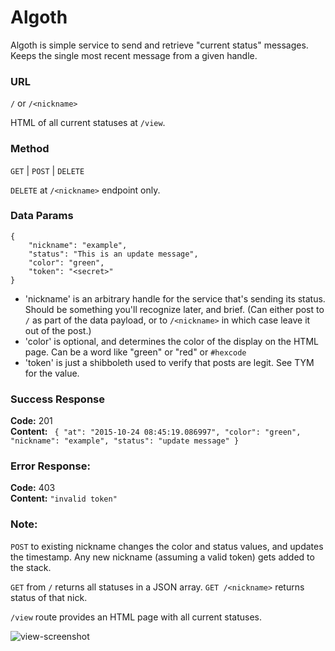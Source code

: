 # Algoth

Algoth is simple service to send and retrieve "current status" messages. Keeps the single most recent message from a given handle.

### URL

`/` or `/<nickname>`
 
HTML of all current statuses at `/view`.

### Method

`GET` | `POST` | `DELETE`

`DELETE` at `/<nickname>` endpoint only.
  

### Data Params

``` 
{
    "nickname": "example",
    "status": "This is an update message",
    "color": "green",
    "token": "<secret>"
}
```


* 'nickname' is an arbitrary handle for the service that's sending its status. Should be something you'll recognize later, and brief. (Can either post to `/` as part of the data payload, or to `/<nickname>` in which case leave it out of the post.)
* 'color' is optional, and determines the color of the display on the HTML page. Can be a word like "green" or "red" or `#hexcode`
* 'token' is just a shibboleth used to verify that posts are legit. See TYM for the value.

### Success Response

**Code:** 201 <br />
**Content:** `
    {
  "at": "2015-10-24 08:45:19.086997",
  "color": "green",
  "nickname": "example",
  "status": "update message"
}`

 
### Error Response:

**Code:** 403 <br />
**Content:** `"invalid token"`

### Note:

`POST` to existing nickname changes the color and status values, and updates the timestamp. Any new nickname (assuming a valid token) gets added to the stack.

`GET` from `/` returns all statuses in a JSON array. `GET /<nickname>` returns status of that nick.

`/view` route provides an HTML page with all current statuses.

![view-screenshot](https://dl.dropboxusercontent.com/s/l2ynhntyuk94q4v/view-screen.png?dl=0)
